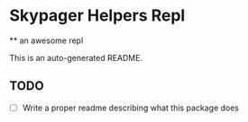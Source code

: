# Skypager Helpers Repl

** an awesome repl

This is an auto-generated README.

## TODO
 - [ ] Write a proper readme describing what this package does
